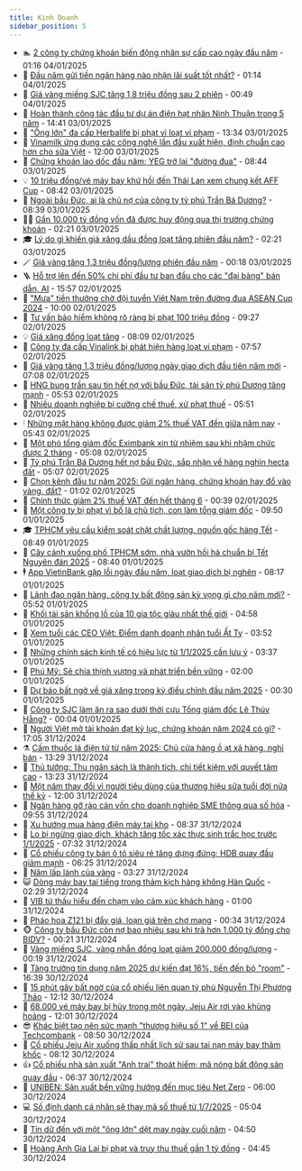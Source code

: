 ```yaml
---
title: Kinh Doanh
sidebar_position: 5
---
```


<!-- dantri-kinh-doanh:START -->
- 🏊 [2 công ty chứng khoán biến động nhân sự cấp cao ngày đầu năm](https://dantri.com.vn/kinh-doanh/2-cong-ty-chung-khoan-bien-dong-nhan-su-cap-cao-ngay-dau-nam-20250104065118806.htm) - 01:16 04/01/2025
- 🦆 [Đầu năm gửi tiền ngân hàng nào nhận lãi suất tốt nhất?](https://dantri.com.vn/kinh-doanh/dau-nam-gui-tien-ngan-hang-nao-nhan-lai-suat-tot-nhat-20250103144250634.htm) - 01:14 04/01/2025
- 🦄 [Giá vàng miếng SJC tăng 1,8 triệu đồng sau 2 phiên](https://dantri.com.vn/kinh-doanh/gia-vang-mieng-sjc-tang-18-trieu-dong-sau-2-phien-20250103170614891.htm) - 00:49 04/01/2025
- 🌝 [Hoàn thành công tác đầu tư dự án điện hạt nhân Ninh Thuận trong 5 năm](https://dantri.com.vn/kinh-doanh/hoan-thanh-cong-tac-dau-tu-du-an-dien-hat-nhan-ninh-thuan-trong-5-nam-20250103213603336.htm) - 14:41 03/01/2025
- 💃 [&quot;Ông lớn&quot; đa cấp Herbalife bị phạt vì loạt vi phạm](https://dantri.com.vn/kinh-doanh/ong-lon-da-cap-herbalife-bi-phat-vi-loat-vi-pham-20250103160648897.htm) - 13:34 03/01/2025
- 🦏 [Vinamilk ứng dụng các công nghệ lần đầu xuất hiện, định chuẩn cao hơn cho sữa Việt](https://dantri.com.vn/kinh-doanh/vinamilk-ung-dung-cac-cong-nghe-lan-dau-xuat-hien-dinh-chuan-cao-hon-cho-sua-viet-20250103180517971.htm) - 12:00 03/01/2025
- 🦩 [Chứng khoán lao dốc đầu năm; YEG trở lại &quot;đường đua&quot;](https://dantri.com.vn/kinh-doanh/chung-khoan-lao-doc-dau-nam-yeg-tro-lai-duong-dua-20250103154127056.htm) - 08:44 03/01/2025
- 💡 [10 triệu đồng/vé máy bay khứ hồi đến Thái Lan xem chung kết AFF Cup](https://dantri.com.vn/kinh-doanh/10-trieu-dongve-may-bay-khu-hoi-den-thai-lan-xem-chung-ket-aff-cup-20250101121609243.htm) - 08:42 03/01/2025
- 🌊 [Ngoài bầu Đức, ai là chủ nợ của công ty tỷ phú Trần Bá Dương?](https://dantri.com.vn/kinh-doanh/ngoai-bau-duc-ai-la-chu-no-cua-cong-ty-ty-phu-tran-ba-duong-20250103093225489.htm) - 08:39 03/01/2025
- 🧑‍💻 [Gần 10.000 tỷ đồng vốn đã được huy động qua thị trường chứng khoán](https://dantri.com.vn/kinh-doanh/gan-10000-ty-dong-von-da-duoc-huy-dong-qua-thi-truong-chung-khoan-20250103074004805.htm) - 02:21 03/01/2025
- 🎓 [Lý do gì khiến giá xăng dầu đồng loạt tăng phiên đầu năm?](https://dantri.com.vn/kinh-doanh/ly-do-gi-khien-gia-xang-dau-dong-loat-tang-phien-dau-nam-20250103074031224.htm) - 02:21 03/01/2025
- 🪄 [Giá vàng tăng 1,3 triệu đồng/lượng phiên đầu năm](https://dantri.com.vn/kinh-doanh/gia-vang-tang-13-trieu-dongluong-phien-dau-nam-20250103065319828.htm) - 00:18 03/01/2025
- 🪜 [Hỗ trợ lên đến 50% chi phí đầu tư ban đầu cho các &quot;đại bàng&quot; bán dẫn, AI](https://dantri.com.vn/kinh-doanh/ho-tro-len-den-50-chi-phi-dau-tu-ban-dau-cho-cac-dai-bang-ban-dan-ai-20250102172801831.htm) - 15:57 02/01/2025
- 🦄 [&quot;Mưa&quot; tiền thưởng chờ đội tuyển Việt Nam trên đường đua ASEAN Cup 2024](https://dantri.com.vn/kinh-doanh/mua-tien-thuong-cho-doi-tuyen-viet-nam-tren-duong-dua-asean-cup-2024-20250102154038801.htm) - 10:00 02/01/2025
- 💯 [Tư vấn bảo hiểm không rõ ràng bị phạt 100 triệu đồng](https://dantri.com.vn/kinh-doanh/tu-van-bao-hiem-khong-ro-rang-bi-phat-100-trieu-dong-20250102112701496.htm) - 09:27 02/01/2025
- 💡 [Giá xăng đồng loạt tăng](https://dantri.com.vn/kinh-doanh/gia-xang-dong-loat-tang-20250102141421470.htm) - 08:09 02/01/2025
- 🧰 [Công ty đa cấp Vinalink bị phát hiện hàng loạt vi phạm](https://dantri.com.vn/kinh-doanh/cong-ty-da-cap-vinalink-bi-phat-hien-hang-loat-vi-pham-20250102130845967.htm) - 07:57 02/01/2025
- 🎊 [Giá vàng tăng 1,3 triệu đồng/lượng ngày giao dịch đầu tiên năm mới](https://dantri.com.vn/kinh-doanh/gia-vang-tang-13-trieu-dongluong-ngay-giao-dich-dau-tien-nam-moi-20250101200216272.htm) - 07:08 02/01/2025
- 🔭 [HNG bung trần sau tin hết nợ với bầu Đức, tài sản tỷ phú Dương tăng mạnh](https://dantri.com.vn/kinh-doanh/hng-bung-tran-sau-tin-het-no-voi-bau-duc-tai-san-ty-phu-duong-tang-manh-20250102125116977.htm) - 05:53 02/01/2025
- 💼 [Nhiều doanh nghiệp bị cưỡng chế thuế, xử phạt thuế](https://dantri.com.vn/kinh-doanh/nhieu-doanh-nghiep-bi-cuong-che-thue-xu-phat-thue-20250102110159521.htm) - 05:51 02/01/2025
- 🕯 [Những mặt hàng không được giảm 2% thuế VAT đến giữa năm nay](https://dantri.com.vn/kinh-doanh/nhung-mat-hang-khong-duoc-giam-2-thue-vat-den-giua-nam-nay-20250102102250457.htm) - 05:43 02/01/2025
- 🫣 [Một phó tổng giám đốc Eximbank xin từ nhiệm sau khi nhậm chức được 2 tháng](https://dantri.com.vn/kinh-doanh/mot-pho-tong-giam-doc-eximbank-xin-tu-nhiem-sau-khi-nham-chuc-duoc-2-thang-20250102102802133.htm) - 05:08 02/01/2025
- 🤠 [Tỷ phú Trần Bá Dương hết nợ bầu Đức, sắp nhận về hàng nghìn hecta đất](https://dantri.com.vn/kinh-doanh/ty-phu-tran-ba-duong-het-no-bau-duc-sap-nhan-ve-hang-nghin-hecta-dat-20250102114444616.htm) - 05:07 02/01/2025
- 🌈 [Chọn kênh đầu tư năm 2025: Gửi ngân hàng, chứng khoán hay đổ vào vàng, đất?](https://dantri.com.vn/kinh-doanh/chon-kenh-dau-tu-nam-2025-gui-ngan-hang-chung-khoan-hay-do-vao-vang-dat-20241230160514215.htm) - 01:02 02/01/2025
- 🦅 [Chính thức giảm 2% thuế VAT đến hết tháng 6](https://dantri.com.vn/kinh-doanh/chinh-thuc-giam-2-thue-vat-den-het-thang-6-20250102071158758.htm) - 00:39 02/01/2025
- 🌁 [Một công ty bị phạt vì bố là chủ tịch, con làm tổng giám đốc](https://dantri.com.vn/kinh-doanh/mot-cong-ty-bi-phat-vi-bo-la-chu-tich-con-lam-tong-giam-doc-20250101163108526.htm) - 09:50 01/01/2025
- 🎓 [TPHCM yêu cầu kiểm soát chặt chất lượng, nguồn gốc hàng Tết](https://dantri.com.vn/kinh-doanh/tphcm-yeu-cau-kiem-soat-chat-chat-luong-nguon-goc-hang-tet-20250101152707563.htm) - 08:49 01/01/2025
- 📝 [Cây cảnh xuống phố TPHCM sớm, nhà vườn hối hả chuẩn bị Tết Nguyên đán 2025](https://dantri.com.vn/kinh-doanh/cay-canh-xuong-pho-tphcm-som-nha-vuon-hoi-ha-chuan-bi-tet-nguyen-dan-2025-20250101150659673.htm) - 08:40 01/01/2025
- 🕴 [App VietinBank gặp lỗi ngày đầu năm, loạt giao dịch bị nghẽn](https://dantri.com.vn/kinh-doanh/app-vietinbank-gap-loi-ngay-dau-nam-loat-giao-dich-bi-nghen-20250101133412691.htm) - 08:17 01/01/2025
- 🧰 [Lãnh đạo ngân hàng, công ty bất động sản kỳ vọng gì cho năm mới?](https://dantri.com.vn/kinh-doanh/lanh-dao-ngan-hang-cong-ty-bat-dong-san-ky-vong-gi-cho-nam-moi-20241228223436775.htm) - 05:52 01/01/2025
- 🤖 [Khối tài sản khổng lồ của 10 gia tộc giàu nhất thế giới](https://dantri.com.vn/kinh-doanh/khoi-tai-san-khong-lo-cua-10-gia-toc-giau-nhat-the-gioi-20241215221502477.htm) - 04:58 01/01/2025
- 🤠 [Xem tuổi các CEO Việt: Điểm danh doanh nhân tuổi Ất Tỵ](https://dantri.com.vn/kinh-doanh/xem-tuoi-cac-ceo-viet-diem-danh-doanh-nhan-tuoi-at-ty-20241231063209343.htm) - 03:52 01/01/2025
- 🌮 [Những chính sách kinh tế có hiệu lực từ 1/1/2025 cần lưu ý](https://dantri.com.vn/kinh-doanh/nhung-chinh-sach-kinh-te-co-hieu-luc-tu-112025-can-luu-y-20241228083304030.htm) - 03:37 01/01/2025
- 🦄 [Phú Mỹ: Sẻ chia thịnh vượng và phát triển bền vững](https://dantri.com.vn/kinh-doanh/phu-my-se-chia-thinh-vuong-va-phat-trien-ben-vung-20241231184055942.htm) - 02:00 01/01/2025
- 👺 [Dự báo bất ngờ về giá xăng trong kỳ điều chỉnh đầu năm 2025](https://dantri.com.vn/kinh-doanh/du-bao-bat-ngo-ve-gia-xang-trong-ky-dieu-chinh-dau-nam-2025-20241231151111735.htm) - 00:30 01/01/2025
- 🤗 [Công ty SJC làm ăn ra sao dưới thời cựu Tổng giám đốc Lê Thúy Hằng?](https://dantri.com.vn/kinh-doanh/cong-ty-sjc-lam-an-ra-sao-duoi-thoi-cuu-tong-giam-doc-le-thuy-hang-20241231192243564.htm) - 00:04 01/01/2025
- 💪 [Người Việt mở tài khoản đạt kỷ lục, chứng khoán năm 2024 có gì?](https://dantri.com.vn/kinh-doanh/nguoi-viet-mo-tai-khoan-dat-ky-luc-chung-khoan-nam-2024-co-gi-20241231161451702.htm) - 17:05 31/12/2024
- ⚗️ [Cấm thuốc lá điện tử từ năm 2025: Chủ cửa hàng ồ ạt xả hàng, nghỉ bán](https://dantri.com.vn/kinh-doanh/cam-thuoc-la-dien-tu-tu-nam-2025-chu-cua-hang-o-at-xa-hang-nghi-ban-20241231133903843.htm) - 13:29 31/12/2024
- 🧠 [Thủ tướng: Thu ngân sách là thành tích, chi tiết kiệm với quyết tâm cao](https://dantri.com.vn/kinh-doanh/thu-tuong-thu-ngan-sach-la-thanh-tich-chi-tiet-kiem-voi-quyet-tam-cao-20241231163438393.htm) - 13:23 31/12/2024
- 🗽 [Một năm thay đổi vì người tiêu dùng của thương hiệu sữa tuổi đời nửa thế kỷ](https://dantri.com.vn/kinh-doanh/mot-nam-thay-doi-vi-nguoi-tieu-dung-cua-thuong-hieu-sua-tuoi-doi-nua-the-ky-20241231182512882.htm) - 12:00 31/12/2024
- 🫣 [Ngân hàng gỡ rào cản vốn cho doanh nghiệp SME thông qua số hóa](https://dantri.com.vn/kinh-doanh/ngan-hang-go-rao-can-von-cho-doanh-nghiep-sme-thong-qua-so-hoa-20241231164537183.htm) - 09:55 31/12/2024
- 🫣 [Xu hướng mua hàng điện máy tại kho](https://dantri.com.vn/kinh-doanh/xu-huong-mua-hang-dien-may-tai-kho-20241231151256904.htm) - 08:37 31/12/2024
- 🫣 [Lo bị ngừng giao dịch, khách tăng tốc xác thực sinh trắc học trước 1/1/2025](https://dantri.com.vn/kinh-doanh/lo-bi-ngung-giao-dich-khach-tang-toc-xac-thuc-sinh-trac-hoc-truoc-112025-20241230011053158.htm) - 07:32 31/12/2024
- 💂 [Cổ phiếu công ty bán ô tô siêu rẻ tăng dựng đứng; HDB quay đầu giảm mạnh](https://dantri.com.vn/kinh-doanh/co-phieu-cong-ty-ban-o-to-sieu-re-tang-dung-dung-hdb-quay-dau-giam-manh-20241231132051609.htm) - 06:25 31/12/2024
- 💫 [Năm lấp lánh của vàng](https://dantri.com.vn/kinh-doanh/nam-lap-lanh-cua-vang-20241231010340897.htm) - 03:27 31/12/2024
- 😺 [Dòng máy bay tai tiếng trong thảm kịch hàng không Hàn Quốc](https://dantri.com.vn/kinh-doanh/dong-may-bay-tai-tieng-trong-tham-kich-hang-khong-han-quoc-20241229205628296.htm) - 02:29 31/12/2024
- 🦆 [VIB từ thấu hiểu đến chạm vào cảm xúc khách hàng](https://dantri.com.vn/kinh-doanh/vib-tu-thau-hieu-den-cham-vao-cam-xuc-khach-hang-20241230221454042.htm) - 01:00 31/12/2024
- 👀 [Pháo hoa Z121 bị đẩy giá, loạn giá trên chợ mạng](https://dantri.com.vn/kinh-doanh/phao-hoa-z121-bi-day-gia-loan-gia-tren-cho-mang-20241230143050277.htm) - 00:34 31/12/2024
- 🐵 [Công ty bầu Đức còn nợ bao nhiêu sau khi trả hơn 1.000 tỷ đồng cho BIDV?](https://dantri.com.vn/kinh-doanh/cong-ty-bau-duc-con-no-bao-nhieu-sau-khi-tra-hon-1000-ty-dong-cho-bidv-20241231062733673.htm) - 00:21 31/12/2024
- 🤖 [Vàng miếng SJC, vàng nhẫn đồng loạt giảm 200.000 đồng/lượng](https://dantri.com.vn/kinh-doanh/vang-mieng-sjc-vang-nhan-dong-loat-giam-200000-dongluong-20241230210751107.htm) - 00:19 31/12/2024
- 💂 [Tăng trưởng tín dụng năm 2025 dự kiến đạt 16%, tiến đến bỏ &quot;room&quot;](https://dantri.com.vn/kinh-doanh/tang-truong-tin-dung-nam-2025-du-kien-dat-16-tien-den-bo-room-20241230204645091.htm) - 16:39 30/12/2024
- 🦆 [15 phút gây bất ngờ của cổ phiếu liên quan tỷ phú Nguyễn Thị Phương Thảo](https://dantri.com.vn/kinh-doanh/15-phut-gay-bat-ngo-cua-co-phieu-lien-quan-ty-phu-nguyen-thi-phuong-thao-20241230162347229.htm) - 12:12 30/12/2024
- 🦅 [68.000 vé máy bay bị hủy trong một ngày, Jeju Air rơi vào khủng hoảng](https://dantri.com.vn/kinh-doanh/68000-ve-may-bay-bi-huy-trong-mot-ngay-jeju-air-roi-vao-khung-hoang-20241230163735457.htm) - 12:01 30/12/2024
- 😎 [Khác biệt tạo nên sức mạnh &quot;thương hiệu số 1&quot; về BEI của Techcombank](https://dantri.com.vn/kinh-doanh/khac-biet-tao-nen-suc-manh-thuong-hieu-so-1-ve-bei-cua-techcombank-20241230145622620.htm) - 08:50 30/12/2024
- 🐎 [Cổ phiếu Jeju Air xuống thấp nhất lịch sử sau tai nạn máy bay thảm khốc](https://dantri.com.vn/kinh-doanh/co-phieu-jeju-air-xuong-thap-nhat-lich-su-sau-tai-nan-may-bay-tham-khoc-20241230130134579.htm) - 08:12 30/12/2024
- 👍 [Cổ phiếu nhà sản xuất &quot;Anh trai&quot; thoát hiểm; mã nóng bất động sản quay đầu](https://dantri.com.vn/kinh-doanh/co-phieu-nha-san-xuat-anh-trai-thoat-hiem-ma-nong-bat-dong-san-quay-dau-20241230132303045.htm) - 06:37 30/12/2024
- 🦒 [UNIBEN: Sản xuất bền vững hướng đến mục tiêu Net Zero](https://dantri.com.vn/kinh-doanh/uniben-san-xuat-ben-vung-huong-den-muc-tieu-net-zero-20241230113816175.htm) - 06:00 30/12/2024
- 💻 [Số định danh cá nhân sẽ thay mã số thuế từ 1/7/2025](https://dantri.com.vn/kinh-doanh/so-dinh-danh-ca-nhan-se-thay-ma-so-thue-tu-172025-20241230004204935.htm) - 05:04 30/12/2024
- 👺 [Tin dữ đến với một &quot;ông lớn&quot; dệt may ngày cuối năm](https://dantri.com.vn/kinh-doanh/tin-du-den-voi-mot-ong-lon-det-may-ngay-cuoi-nam-20241230074742278.htm) - 04:50 30/12/2024
- 🧐 [Hoàng Anh Gia Lai bị phạt và truy thu thuế gần 1 tỷ đồng](https://dantri.com.vn/kinh-doanh/hoang-anh-gia-lai-bi-phat-va-truy-thu-thue-gan-1-ty-dong-20241230071752716.htm) - 04:45 30/12/2024<!-- dantri-kinh-doanh:END -->
